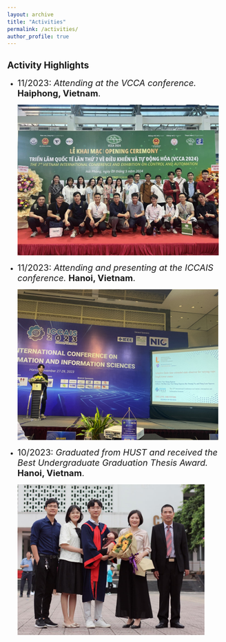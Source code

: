 ```yaml
---
layout: archive
title: "Activities"
permalink: /activities/
author_profile: true
---
```

Activity Highlights
------
* <span style="font-size: 20px;">11/2023: *Attending at the VCCA conference.* **Haiphong, Vietnam**.</span>  

  <img src="/images/vcca2024.jpg" style="display:inline-block; margin-right:5px; height:350px; max-height: 100%;" />

* <span style="font-size: 20px;">11/2023: *Attending and presenting at the ICCAIS conference.* **Hanoi, Vietnam**.</span>  

  <img src="/images/iccais.jpg" style="display:inline-block; margin-right:5px; height:350px; max-height: 100%;" />

* <span style="font-size: 20px;">10/2023: *Graduated from HUST and received the Best Undergraduate Graduation Thesis Award.* **Hanoi, Vietnam**.</span>  

  <img src="/images/graduate.jpg" style="display:inline-block; margin-right:5px; height:350px; max-height: 100%;" />



